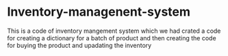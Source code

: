 # Inventory-managenent-system
This is a code of inventory mangement system which we  had crated a code for creating a dictionary for a batch of product and then creating the code for buying the product and upadating the inventory

